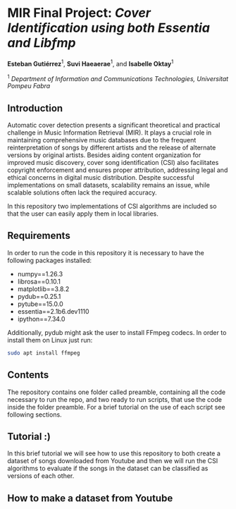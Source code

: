 # MIR Final Project: *Cover Identification using both Essentia and Libfmp*

**Esteban Gutiérrez**<sup>1</sup>, **Suvi Haeaerae**<sup>1</sup>, and **Isabelle Oktay**<sup>1</sup>

<sup>1</sup> *Department of Information and Communications Technologies, Universitat Pompeu Fabra* <br>

<div align="left">

## Introduction

Automatic cover detection presents a significant theoretical and practical challenge in Music
Information Retrieval (MIR). It plays a crucial role in maintaining comprehensive music
databases due to the frequent reinterpretation of songs by different artists and the release
of alternate versions by original artists. Besides aiding content organization for improved
music discovery, cover song identification (CSI) also facilitates copyright enforcement and
ensures proper attribution, addressing legal and ethical concerns in digital music distribution.
Despite successful implementations on small datasets, scalability remains an issue,
while scalable solutions often lack the required accuracy.

In this repository two implementations of CSI algorithms are included so that the user can easily
apply them in local libraries.

## Requirements

In order to run the code in this repository it is necessary to have the following packages installed:

- numpy==1.26.3
- librosa==0.10.1
- matplotlib==3.8.2
- pydub==0.25.1
- pytube==15.0.0
- essentia==2.1b6.dev1110
- ipython==7.34.0

Additionally, pydub might ask the user to install FFmpeg codecs. In order to install them on Linux just run:

```bash
sudo apt install ffmpeg
```

## Contents

The repository contains one folder called preamble, containing all the code necessary to run the repo, and two 
ready to run scripts, that use the code inside the folder preamble. For a brief tutorial on the use of each script see
following sections.

## Tutorial :)

In this brief tutorial we will see how to use this repository to both create a dataset of songs downloaded from Youtube
and then we will run the CSI algorithms to evaluate if the songs in the dataset can be classified as versions of each other.

## How to make a dataset from Youtube



